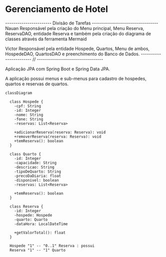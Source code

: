 # Gerenciamento de Hotel

----------------------- Divisão de Tarefas ---------------------------------
Nauan
Responsável pela criação do Menu principal, Menu Reserva, ReservaDAO, entidade Reserva e também pela criação do diagrama de classes através da ferramenta Mermaid

Victor
Responsável pela entidade Hospede, Quartos, Menu de ambos, HospedeDAO, QuartosDAO e preenchimento do Banco de Dados.
----------------------- // ---------------------------------

Aplicação JPA com Spring Boot e Spring Data JPA.

A aplicação possui menus e sub-menus para cadastro de hospedes, quartos e reservas de quartos.

```mermaid
classDiagram

  class Hospede {
    -cpf: String
    -id: Integer
    -nome: String
    -fone: String
    -reservas: List<Reserva>

    +adicionarReserva(reserva: Reserva): void
    +removerReserva(reserva: Reserva): void
    +temReserva(): boolean
  }

  class Quarto {
    -id: Integer
    -capacidade: String
    -descricao: String
    -tipoDeQuarto: String
    -precoDaDiaria: float
    -disponivel: boolean
    -reservas: List<Reserva>

    +temReserva(): boolean
  }

  class Reserva {
    -id: Integer
    -hospede: Hospede
    -quarto: Quarto
    -dataHora: LocalDateTime

    +getValorTotal(): float
  }

  Hospede "1" -- "0..1" Reserva : possui
  Reserva "1" -- "1" Quarto
```

